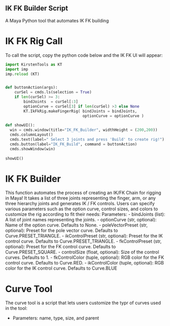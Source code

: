 ## IK FK Builder Script

A Maya Python tool that automates IK FK building

# IK FK Rig Call
To call the script, copy the python code below and the IK FK UI will appear:
``` python
import KirstenTools as KT
import imp
imp.reload (KT)


def buttonAction(args):
    curSel = cmds.ls(selection = True)
    if len(curSel) >= 3:
        bindJoints  = curSel[:3]
        optionCurve = curSel[3] if len(curSel) >3 else None
        KT.IkFkRig.makeFingerRig( bindJoints = bindJoints, 
                                  optionCurve = optionCurve )
                                  
def showUI():
  win = cmds.window(title="IK_FK_Builder", widthHeight = (200,200))
  cmds.columnLayout()
  cmds.text(label=" Select 3 joints and press 'Build' to create rig!")
  cmds.button(label="IK_FK_Build", command = buttonAction)
  cmds.showWindow(win)
  
showUI()

```

# IK FK Builder
This function automates the process of creating an IK/FK Chain for rigging in Maya! It takes a list of three joints
representing the finger, arm, or any three hierarchy joints and generates IK / FK controls. Users can specify various parameters
such as the option curve, control sizes, and colors to customize the rig according to fit their needs:
 Parameters:
    - bindJoints (list): A list of joint names representing the joints.
    - optionCurve (str, optional): Name of the option curve. Defaults to None.
    - poleVectorPreset (str, optional): Preset for the pole vector curve. Defaults to Curve.PRESET_TRIANGLE.
    - ikControlPreset (str, optional): Preset for the IK control curve. Defaults to Curve.PRESET_TRIANGLE.
    - fkControlPreset (str, optional): Preset for the FK control curve. Defaults to Curve.PRESET_SQUARE.
    - controlSize (float, optional): Size of the control curves. Defaults to 1.
    - fkControlColor (tuple, optional): RGB color for the FK control curve. Defaults to Curve.RED.
    - ikControlColor (tuple, optional): RGB color for the IK control curve. Defaults to Curve.BLUE

# Curve Tool
The curve tool is a script that lets users customize the typr of curves used in the tool: 
  - Parameters: name, type, size, and parent

